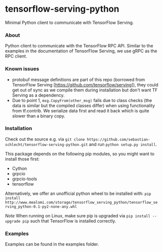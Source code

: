 # tensorflow-serving-python #
Minimal Python client to communicate with TensorFlow Serving.

### About ###
Python client to communicate with the TensorFlow RPC API. Similar to the examples in the documentation of TensorFlow Serving,
we use gRPC as the RPC client. 

### Known issues ###
- protobuf message definitions are part of this repo (borrowed from TensorFlow Serving [https://github.com/tensorflow/serving]), they could get out of sync as we compile them during installation but don't want TF Serving as a dependency.  
- Due to point 1, ```msg.CopyFrom(other_msg)``` fails due to class checks (the data is similar but the compiled classes differ) when using functionality from tf.contrib. We serialize data first and read it back which is quite slower than a binary copy.

### Installation ###
Check out the source e.g. via ```git clone https://github.com/sebastian-schlecht/tensorflow-serving-python.git``` and run
```python setup.py install```.

This package depends on the following pip modules, so you might want to install those first:
 - Cython
 - grpcio
 - grpcio-tools
 - tensorflow
 
 
Alternatively, we offer an unofficial python wheel to be installed with:
```pip install http://www.mealomi.com/storage/tensorflow_serving_python/tensorflow_serving_python-0.1-py2-none-any.whl```

*Note*
When running on Linux, make sure pip is upgraded via ```pip install --upgrade pip``` such that TensorFlow is installed correctly.

### Examples ###
Examples can be found in the examples folder.
